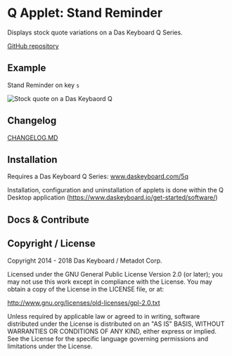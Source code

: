 
# Q Applet: Stand Reminder

Displays stock quote variations on a Das Keyboard Q Series.

[GitHub repository](https://github.com/daskeyboard/q-applet-stock-quote)

## Example

Stand Reminder on key `s`

![Stock quote on a Das Keybaord Q](https://raw.githubusercontent.com/daskeyboard/daskeyboard-applet--stock-quote/master/assets/q-applet-stock-quote-image.png "Q Stock quote")

## Changelog

[CHANGELOG.MD](CHANGELOG.md)

## Installation

Requires a Das Keyboard Q Series: www.daskeyboard.com/5q

Installation, configuration and uninstallation of applets is done within
the Q Desktop application (https://www.daskeyboard.io/get-started/software/)

## Docs & Contribute

## Copyright / License

Copyright 2014 - 2018 Das Keyboard / Metadot Corp.

Licensed under the GNU General Public License Version 2.0 (or later);
you may not use this work except in compliance with the License.
You may obtain a copy of the License in the LICENSE file, or at:

   http://www.gnu.org/licenses/old-licenses/gpl-2.0.txt

Unless required by applicable law or agreed to in writing, software
distributed under the License is distributed on an "AS IS" BASIS,
WITHOUT WARRANTIES OR CONDITIONS OF ANY KIND, either express or implied.
See the License for the specific language governing permissions and
limitations under the License.
